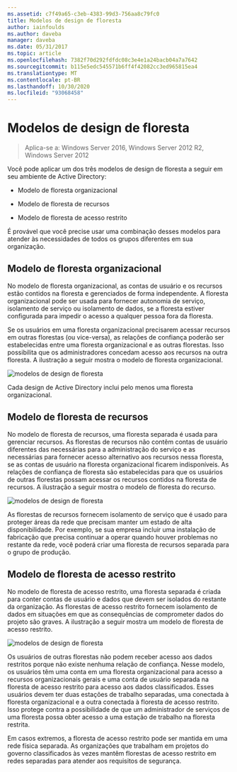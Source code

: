 ```yaml
---
ms.assetid: c7f49a65-c3eb-4383-99d3-756aa8c79fc0
title: Modelos de design de floresta
author: iainfoulds
ms.author: daveba
manager: daveba
ms.date: 05/31/2017
ms.topic: article
ms.openlocfilehash: 7382f70d292fdfdc08c3e4e1a24bacb04a7a7642
ms.sourcegitcommit: b115e5edc545571b6ff4f42082cc3ed965815ea4
ms.translationtype: MT
ms.contentlocale: pt-BR
ms.lasthandoff: 10/30/2020
ms.locfileid: "93068458"
---
```

# <a name="forest-design-models"></a>Modelos de design de floresta

>Aplica-se a: Windows Server 2016, Windows Server 2012 R2, Windows Server 2012

Você pode aplicar um dos três modelos de design de floresta a seguir em seu ambiente de Active Directory:

-   Modelo de floresta organizacional

-   Modelo de floresta de recursos

-   Modelo de floresta de acesso restrito

É provável que você precise usar uma combinação desses modelos para atender às necessidades de todos os grupos diferentes em sua organização.

## <a name="organizational-forest-model"></a>Modelo de floresta organizacional
No modelo de floresta organizacional, as contas de usuário e os recursos estão contidos na floresta e gerenciados de forma independente. A floresta organizacional pode ser usada para fornecer autonomia de serviço, isolamento de serviço ou isolamento de dados, se a floresta estiver configurada para impedir o acesso a qualquer pessoa fora da floresta.

Se os usuários em uma floresta organizacional precisarem acessar recursos em outras florestas (ou vice-versa), as relações de confiança poderão ser estabelecidas entre uma floresta organizacional e as outras florestas. Isso possibilita que os administradores concedam acesso aos recursos na outra floresta. A ilustração a seguir mostra o modelo de floresta organizacional.

![modelos de design de floresta](media/Forest-Design-Models/b1ddb47e-78a5-49c7-bb21-d7421b7b84b8.gif)

Cada design de Active Directory inclui pelo menos uma floresta organizacional.

## <a name="resource-forest-model"></a>Modelo de floresta de recursos
No modelo de floresta de recursos, uma floresta separada é usada para gerenciar recursos. As florestas de recursos não contêm contas de usuário diferentes das necessárias para a administração do serviço e as necessárias para fornecer acesso alternativo aos recursos nessa floresta, se as contas de usuário na floresta organizacional ficarem indisponíveis. As relações de confiança de floresta são estabelecidas para que os usuários de outras florestas possam acessar os recursos contidos na floresta de recursos. A ilustração a seguir mostra o modelo de floresta do recurso.

![modelos de design de floresta](media/Forest-Design-Models/c0b348a6-958c-4fc5-9035-e2d2a54d5573.gif)

As florestas de recursos fornecem isolamento de serviço que é usado para proteger áreas da rede que precisam manter um estado de alta disponibilidade. Por exemplo, se sua empresa incluir uma instalação de fabricação que precisa continuar a operar quando houver problemas no restante da rede, você poderá criar uma floresta de recursos separada para o grupo de produção.

## <a name="restricted-access-forest-model"></a>Modelo de floresta de acesso restrito
No modelo de floresta de acesso restrito, uma floresta separada é criada para conter contas de usuário e dados que devem ser isolados do restante da organização. As florestas de acesso restrito fornecem isolamento de dados em situações em que as consequências de comprometer dados do projeto são graves. A ilustração a seguir mostra um modelo de floresta de acesso restrito.

![modelos de design de floresta](media/Forest-Design-Models/e49cfc8c-a58a-4386-93bd-d4a6ee00f89c.gif)

Os usuários de outras florestas não podem receber acesso aos dados restritos porque não existe nenhuma relação de confiança. Nesse modelo, os usuários têm uma conta em uma floresta organizacional para acesso a recursos organizacionais gerais e uma conta de usuário separada na floresta de acesso restrito para acesso aos dados classificados. Esses usuários devem ter duas estações de trabalho separadas, uma conectada à floresta organizacional e a outra conectada à floresta de acesso restrito. Isso protege contra a possibilidade de que um administrador de serviços de uma floresta possa obter acesso a uma estação de trabalho na floresta restrita.

Em casos extremos, a floresta de acesso restrito pode ser mantida em uma rede física separada. As organizações que trabalham em projetos do governo classificados às vezes mantêm florestas de acesso restrito em redes separadas para atender aos requisitos de segurança.



